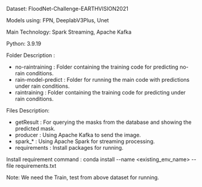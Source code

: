 Dataset: FloodNet-Challenge-EARTHVISION2021

Models using: FPN, DeeplabV3Plus, Unet

Main Technology: Spark Streaming, Apache Kafka

Python: 3.9.19

Folder Description : 
- no-raintraining : Folder containing the training code for predicting no-rain conditions.
- rain-model-predict : Folder for running the main code with predictions under rain conditions.
- raintraining :  Folder containing the training code for predicting under rain conditions.

Files Description: 
- getResult : For querying the masks from the database and showing the predicted mask.
- producer : Using Apache Kafka to send the image.
- spark_* : Using Apache Spark for streaming processing.
- requirements : Install packages for running.

Install requirement command : conda install --name <existing_env_name> --file requirements.txt


Note: We need the Train, test from above dataset for running.

